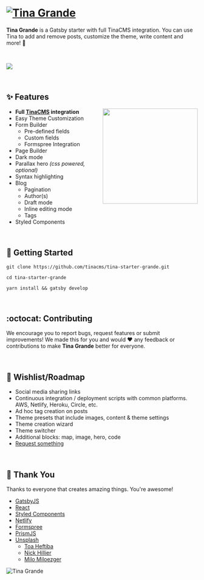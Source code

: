 # [![Tina Grande](https://res.cloudinary.com/forestry-demo/image/upload/h_40/v1573060726/tina-grande-wordmark.png)](https://tina-starter-grande.netlify.com/)

**Tina Grande** is a Gatsby starter with full TinaCMS integration. You can use Tina to add and remove posts, customize the theme, write content and more! :tada:

<br />

<a href="https://tina-starter-grande.netlify.com/" title="Tina Grande - Netlify Preview"><img src="https://res.cloudinary.com/forestry-demo/video/upload/w_700,e_loop/v1573145194/Tina_Grande_Alpha_Demo_1_-_Encoded.gif" align="center" /></a>

<br />

## :sparkles: Features

<img src="https://res.cloudinary.com/forestry-demo/image/upload/v1573156074/Tina%20Grande/colors.png" align="right" width="250px" />

- **Full [TinaCMS](http://tinacms.org) integration**
- Easy Theme Customization
- Form Builder
  - Pre-defined fields
  - Custom fields
  - Formspree Integration
- Page Builder
- Dark mode
- Parallax hero _(css powered, optional)_
- Syntax highlighting
- Blog
  - Pagination
  - Author(s)
  - Draft mode
  - Inline editing mode
  - Tags
- Styled Components

<br />

## :memo: Getting Started

```
git clone https://github.com/tinacms/tina-starter-grande.git

cd tina-starter-grande

yarn install && gatsby develop
```

<br />

## :octocat: Contributing

We encourage you to report bugs, request features or submit improvements! We made this for you and would :heart: any feedback or contributions to make **Tina Grande** better for everyone.

<br />

## :crystal_ball: Wishlist/Roadmap

- Social media sharing links
- Continuous integration / deployment scripts with common platforms. AWS, Netlify, Heroku, Circle, etc.
- Ad hoc tag creation on posts
- Theme presets that include images, content & theme settings
- Theme creation wizard
- Theme switcher
- Additional blocks: map, image, hero, code
- [Request something](https://github.com/tinacms/tina-starter-grande/issues/new)

<br />

## :clap: Thank You

Thanks to everyone that creates amazing things. You're awesome!

- [GatsbyJS](https://gatsbyjs.org)
- [React](https://reactjs.org/)
- [Styled Components](https://www.styled-components.com/)
- [Netlify](https://www.netlify.com)
- [Formspree](https://formspree.io/)
- [PrismJS](https://prismjs.com/)
- [Unsplash](https://unsplash.com)
  - [Toa Heftiba](https://unsplash.com/@heftiba)
  - [Nick Hillier](https://unsplash.com/@nhillier)
  - [Milo Miloezger](https://unsplash.com/@miloezger)

![Tina Grande](https://res.cloudinary.com/forestry-demo/image/upload/w_40/v1573151455/grande-cup.png)

